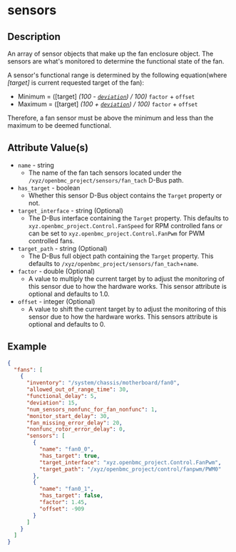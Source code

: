 # sensors

## Description

An array of sensor objects that make up the fan enclosure object. The sensors
are what's monitored to determine the functional state of the fan.

A sensor's functional range is determined by the following equation(where
_[target]_ is current requested target of the fan):

- Minimum = ([target] _(100 - [`deviation`](deviation.md)) / 100)_ `factor` +
  `offset`
- Maximum = ([target] _(100 + [`deviation`](deviation.md)) / 100)_ `factor` +
  `offset`

Therefore, a fan sensor must be above the minimum and less than the maximum to
be deemed functional.

## Attribute Value(s)

- `name` - string
  - The name of the fan tach sensors located under the
    `/xyz/openbmc_project/sensors/fan_tach` D-Bus path.
- `has_target` - boolean
  - Whether this sensor D-Bus object contains the `Target` property or not.
- `target_interface` - string (Optional)
  - The D-Bus interface containing the `Target` property. This defaults to
    `xyz.openbmc_project.Control.FanSpeed` for RPM controlled fans or can be set
    to `xyz.openbmc_project.Control.FanPwm` for PWM controlled fans.
- `target_path` - string (Optional)
  - The D-Bus full object path containing the `Target` property. This defaults
    to `/xyz/openbmc_project/sensors/fan_tach`+`name`.
- `factor` - double (Optional)
  - A value to multiply the current target by to adjust the monitoring of this
    sensor due to how the hardware works. This sensor attribute is optional and
    defaults to 1.0.
- `offset` - integer (Optional)
  - A value to shift the current target by to adjust the monitoring of this
    sensor due to how the hardware works. This sensors attribute is optional and
    defaults to 0.

## Example

```json
{
  "fans": [
    {
      "inventory": "/system/chassis/motherboard/fan0",
      "allowed_out_of_range_time": 30,
      "functional_delay": 5,
      "deviation": 15,
      "num_sensors_nonfunc_for_fan_nonfunc": 1,
      "monitor_start_delay": 30,
      "fan_missing_error_delay": 20,
      "nonfunc_rotor_error_delay": 0,
      "sensors": [
        {
          "name": "fan0_0",
          "has_target": true,
          "target_interface": "xyz.openbmc_project.Control.FanPwm",
          "target_path": "/xyz/openbmc_project/control/fanpwm/PWM0"
        },
        {
          "name": "fan0_1",
          "has_target": false,
          "factor": 1.45,
          "offset": -909
        }
      ]
    }
  ]
}
```
